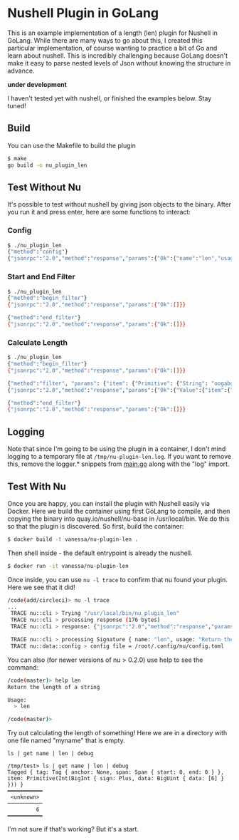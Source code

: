 # Nushell Plugin in GoLang

This is an example implementation of a length (len) plugin for Nushell in GoLang. While
there are many ways to go about this, I created this particular implementation,
of course wanting to practice a bit of Go and learn about nushell. This is
incredibly challenging because GoLang doesn't make it easy to parse nested
levels of Json without knowing the structure in advance.

**under development**

I haven't tested yet with nushell, or finished the examples below. Stay tuned!

## Build

You can use the Makefile to build the plugin

```bash
$ make
go build -o nu_plugin_len
```

## Test Without Nu

It's possible to test without nushell by giving json objects to the binary.
After you run it and press enter, here are some functions to interact:

### Config

```bash
$ ./nu_plugin_len
{"method":"config"}
{"jsonrpc":"2.0","method":"response","params":{"Ok":{"name":"len","usage":"Return the length of a string","positional":[],"rest_positional":null,"named":{},"is_filter":true}}}
```

### Start and End Filter

```bash
$ ./nu_plugin_len
{"method":"begin_filter"}
{"jsonrpc":"2.0","method":"response","params":{"Ok":[]}}

{"method":"end_filter"}
{"jsonrpc":"2.0","method":"response","params":{"Ok":[]}}
```

### Calculate Length

```bash
$ ./nu_plugin_len
{"method":"begin_filter"}
{"jsonrpc":"2.0","method":"response","params":{"Ok":[]}}

{"method":"filter", "params": {"item": {"Primitive": {"String": "oogabooga"}}}}
{"jsonrpc":"2.0","method":"response","params":{"Ok":{"Value":{"item":{"Primitive":{"Int":9}}}}}}

{"method":"end_filter"}
{"jsonrpc":"2.0","method":"response","params":{"Ok":[]}}
```

## Logging

Note that since I'm going to be using the plugin in a container, I don't
mind logging to a temporary file at `/tmp/nu-plugin-len.log`. If you want
to remove this, remove the logger.* snippets from [main.go](main.go) along
with the "log" import.


## Test With Nu

Once you are happy, you can install the plugin with Nushell easily via Docker.
Here we build the container using first GoLang to compile, and then
copying the binary into quay.io/nushell/nu-base in /usr/local/bin.
We do this so that the plugin is discovered. So first, build the container:

```bash
$ docker build -t vanessa/nu-plugin-len .
```

Then shell inside - the default entrypoint is already the nushell.

```bash
$ docker run -it vanessa/nu-plugin-len
```

Once inside, you can use `nu -l trace` to confirm that nu found your plugin.
Here we see that it did!

```bash
/code(add/circleci)> nu -l trace
...
 TRACE nu::cli > Trying "/usr/local/bin/nu_plugin_len"
 TRACE nu::cli > processing response (176 bytes)
 TRACE nu::cli > response: {"jsonrpc":"2.0","method":"response","params":{"Ok":{"name":"len","usage":"Return the length of a string","positional":[],"rest_positional":null,"named":{},"is_filter":true}}}

 TRACE nu::cli > processing Signature { name: "len", usage: "Return the length of a string", positional: [], rest_positional: None, named: {}, is_filter: true }
 TRACE nu::data::config > config file = /root/.config/nu/config.toml
```

You can also (for newer versions of nu > 0.2.0) use help to see the command:

```bash
/code(master)> help len
Return the length of a string

Usage:
  > len 

/code(master)> 
```

Try out calculating the length of something! Here we are in a directory with
one file named "myname" that is empty.

```
ls | get name | len | debug

/tmp/test> ls | get name | len | debug
Tagged { tag: Tag { anchor: None, span: Span { start: 0, end: 0 } }, item: Primitive(Int(BigInt { sign: Plus, data: BigUint { data: [6] } })) }
━━━━━━━━━━━
 <unknown> 
───────────
         6 
━━━━━━━━━━━
```
I'm not sure if that's working? But it's a start.
